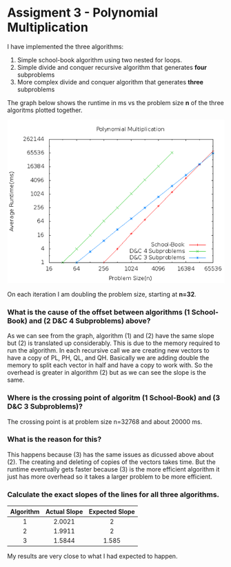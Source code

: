 Assigment 3 - Polynomial Multiplication
=======================================

I have implemented the three algorithms:

1. Simple school-book algorithm using two nested for loops.
2. Simple divide and conquer recursive algorithm that generates **four** subproblems
3. More complex divide and conquer algorithm that generates **three** subproblems

The graph below shows the runtime in ms vs the problem size **n** of the three algoritms plotted together.

![Runtime VS Problem Size](polymult.png)

On each iteration I am doubling the problem size, starting at **n=32**.

### What is the cause of the offset between algorithms (1 School-Book) and (2 D&C 4 Subproblems) above?

As we can see from the graph, algorithm (1) and (2) have the same slope but (2) is translated up considerably. This is due to the memory required to run the algorithm. In each recursive call we are creating new vectors to have a copy of PL, PH, QL, and QH. Basically we are adding double the memory to split each vector in half and have a copy to work with. So the overhead is greater in algorithm (2) but as we can see the slope is the same.

### Where is the crossing point of algoritm (1 School-Book) and (3 D&C 3 Subproblems)?

The crossing point is at problem size n=32768 and about 20000 ms.

### What is the reason for this?

This happens because (3) has the same issues as dicussed above about (2). The creating and deleting of copies of the vectors takes time. But the runtime eventually gets faster because (3) is the more efficient algorithm it just has more overhead so it takes a larger problem to be more efficient.

### Calculate the exact slopes of the lines for all three algorithms.

Algorithm | Actual Slope | Expected Slope
:-------: | :----------: | :------------:
    1     |    2.0021    |      2
    2     |    1.9911    |      2
    3     |    1.5844    |    1.585

My results are very close to what I had expected to happen.
